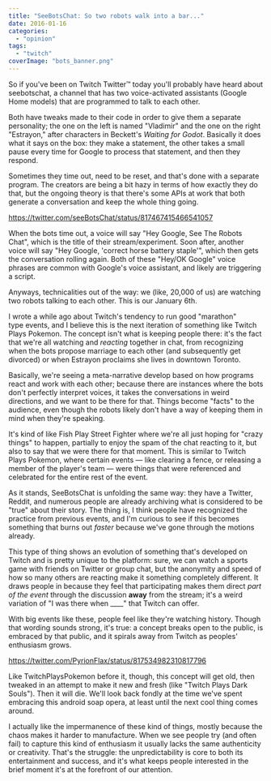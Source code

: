 ```yaml
---
title: "SeeBotsChat: So two robots walk into a bar..."
date: 2016-01-16
categories: 
  - "opinion"
tags: 
  - "twitch"
coverImage: "bots_banner.png"
---
```


So if you've been on Twitch Twitter™ today you'll probably have heard about seebotschat, a channel that has two voice-activated assistants (Google Home models) that are programmed to talk to each other.

Both have tweaks made to their code in order to give them a separate personality; the one on the left is named "Vladimir" and the one on the right "Estrayon," after characters in Beckett's _Waiting for Godot_. Basically it does what it says on the box: they make a statement, the other takes a small pause every time for Google to process that statement, and then they respond.

<!--more-->

Sometimes they time out, need to be reset, and that's done with a separate program. The creators are being a bit hazy in terms of how exactly they do that, but the ongoing theory is that there's some APIs at work that both generate a conversation and keep the whole thing going.

https://twitter.com/seeBotsChat/status/817467415466541057

When the bots time out, a voice will say "Hey Google, See The Robots Chat", which is the title of their stream/experiment. Soon after, another voice will say "Hey Google, 'correct horse battery staple'", which then gets the conversation rolling again. Both of these "Hey/OK Google" voice phrases are common with Google's voice assistant, and likely are triggering a script.

Anyways, technicalities out of the way: we (like, 20,000 of us) are watching two robots talking to each other. This is our January 6th.

I wrote a while ago about Twitch's tendency to run good "marathon" type events, and I believe this is the next iteration of something like Twitch Plays Pokemon. The concept isn't what is keeping people there: it's the fact that we're all watching and _reacting_ together in chat, from recognizing when the bots propose marriage to each other (and subsequently get divorced) or when Estrayon proclaims she lives in downtown Toronto.

Basically, we're seeing a meta-narrative develop based on how programs react and work with each other; because there are instances where the bots don't perfectly interpret voices, it takes the conversations in weird directions, and we want to be there for that. Things become "facts" to the audience, even though the robots likely don't have a way of keeping them in mind when they're speaking.

It's kind of like Fish Play Street Fighter where we're all just hoping for "crazy things" to happen, partially to enjoy the spam of the chat reacting to it, but also to say that we were there for that moment. This is similar to Twitch Plays Pokemon, where certain events — like clearing a fence, or releasing a member of the player's team — were things that were referenced and celebrated for the entire rest of the event.

As it stands, SeeBotsChat is unfolding the same way: they have a Twitter, Reddit, and numerous people are already archiving what is considered to be "true" about their story. The thing is, I think people have recognized the practice from previous events, and I'm curious to see if this becomes something that burns out _faster_ because we've gone through the motions already.

This type of thing shows an evolution of something that's developed on Twitch and is pretty unique to the platform: sure, we can watch a sports game with friends on Twitter or group chat, but the anonymity and speed of how so many others are reacting make it something completely different. It draws people in because they feel that participating makes them direct _part of the event_ through the discussion **away** from the stream; it's a weird variation of "I was there when \_\_\_\_" that Twitch can offer.

With big events like these, people feel like they're watching history. Though that wording sounds strong, it's true: a concept breaks open to the public, is embraced by that public, and it spirals away from Twitch as peoples' enthusiasm grows.

https://twitter.com/PyrionFlax/status/817534982310817796

Like TwitchPlaysPokemon before it, though, this concept will get old, then tweaked in an attempt to make it new and fresh (like "Twitch Plays Dark Souls"). Then it will die. We'll look back fondly at the time we've spent embracing this android soap opera, at least until the next cool thing comes around.

I actually like the impermanence of these kind of things, mostly because the chaos makes it harder to manufacture. When we see people try (and often fail) to capture this kind of enthusiasm it usually lacks the same authenticity or creativity. That's the struggle: the unpredictability is core to both its entertainment and success, and it's what keeps people interested in the brief moment it's at the forefront of our attention.

